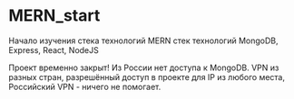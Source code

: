 # MERN_start
Начало изучения стека технологий MERN
стек технологий MongoDB, Express, React, NodeJS

Проект временно закрыт!
Из России нет доступа к MongoDB.
VPN из разных стран, разрешённый доступ в проекте для IP из любого места, Российский VPN - ничего не помогает.
